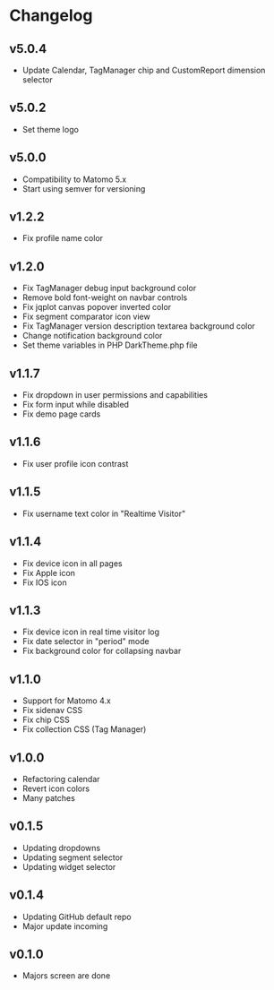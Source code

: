 # Changelog

## v5.0.4
- Update Calendar, TagManager chip and CustomReport dimension selector

## v5.0.2
- Set theme logo

## v5.0.0
- Compatibility to Matomo 5.x
- Start using semver for versioning

## v1.2.2
- Fix profile name color

## v1.2.0
- Fix TagManager debug input background color
- Remove bold font-weight on navbar controls
- Fix jqplot canvas popover inverted color
- Fix segment comparator icon view
- Fix TagManager version description textarea background color
- Change notification background color
- Set theme variables in PHP DarkTheme.php file

## v1.1.7
- Fix dropdown in user permissions and capabilities
- Fix form input while disabled
- Fix demo page cards

## v1.1.6
- Fix user profile icon contrast

## v1.1.5
- Fix username text color in "Realtime Visitor"

## v1.1.4
- Fix device icon in all pages
- Fix Apple icon
- Fix IOS icon

## v1.1.3
- Fix device icon in real time visitor log
- Fix date selector in "period" mode
- Fix background color for collapsing navbar

## v1.1.0
- Support for Matomo 4.x
- Fix sidenav CSS
- Fix chip CSS
- Fix collection CSS (Tag Manager)

## v1.0.0
- Refactoring calendar
- Revert icon colors
- Many patches

## v0.1.5
- Updating dropdowns
- Updating segment selector
- Updating widget selector

## v0.1.4
- Updating GitHub default repo
- Major update incoming 

## v0.1.0
- Majors screen are done
